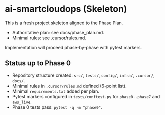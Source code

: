 # ai-smartcloudops (Skeleton)

This is a fresh project skeleton aligned to the Phase Plan.

- Authoritative plan: see docs/phase_plan.md.
- Minimal rules: see .cursor/rules.md.

Implementation will proceed phase-by-phase with pytest markers.

## Status up to Phase 0

- Repository structure created: `src/`, `tests/`, `config/`, `infra/`, `.cursor/`, `docs/`.
- Minimal rules in `.cursor/rules.md` defined (6-point list).
- Minimal `requirements.txt` added per plan.
- Pytest markers configured in `tests/conftest.py` for `phase0..phase7` and `aws_live`.
- Phase 0 tests pass: `pytest -q -m "phase0"`.

